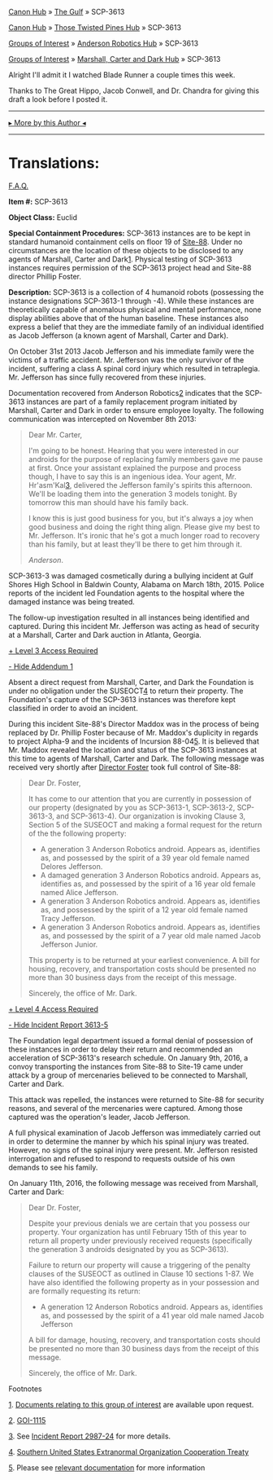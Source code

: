 [Canon Hub](/canon-hub) » [The Gulf](/the-gulf) » SCP-3613

[Canon Hub](/canon-hub) » [Those Twisted Pines Hub](/those-twisted-pines-hub) » SCP-3613

[Groups of Interest](/groups-of-interest) » [Anderson Robotics Hub](/anderson-robotics-hub) » SCP-3613

[Groups of Interest](/groups-of-interest) » [Marshall, Carter and Dark Hub](/marshall-carter-and-dark-hub) » SCP-3613

Alright I'll admit it I watched Blade Runner a couple times this week.

Thanks to The Great Hippo, Jacob Conwell, and Dr. Chandra for giving this draft a look before I posted it.

* * *

[▸ More by this Author ◂](http://www.scp-wiki.net/dr-cimmerian-s-personnel-file)

* * *

Translations:
=============

[F.A.Q.](http://www.scp-wiki.net/component:info-ayers)

**Item #:** SCP-3613

**Object Class:** Euclid

**Special Containment Procedures:** SCP-3613 instances are to be kept in standard humanoid containment cells on floor 19 of [Site-88](/secure-facility-dossier-site-88). Under no circumstances are the location of these objects to be disclosed to any agents of Marshall, Carter and Dark[1](javascript:;). Physical testing of SCP-3613 instances requires permission of the SCP-3613 project head and Site-88 director Phillip Foster.

**Description:** SCP-3613 is a collection of 4 humanoid robots (possessing the instance designations SCP-3613-1 through -4). While these instances are theoretically capable of anomalous physical and mental performance, none display abilities above that of the human baseline. These instances also express a belief that they are the immediate family of an individual identified as Jacob Jefferson (a known agent of Marshall, Carter and Dark).

On October 31st 2013 Jacob Jefferson and his immediate family were the victims of a traffic accident. Mr. Jefferson was the only survivor of the incident, suffering a class A spinal cord injury which resulted in tetraplegia. Mr. Jefferson has since fully recovered from these injuries.

Documentation recovered from Anderson Robotics[2](javascript:;) indicates that the SCP-3613 instances are part of a family replacement program initiated by Marshall, Carter and Dark in order to ensure employee loyalty. The following communication was intercepted on November 8th 2013:

> Dear Mr. Carter,
> 
> I'm going to be honest. Hearing that you were interested in our androids for the purpose of replacing family members gave me pause at first. Once your assistant explained the purpose and process though, I have to say this is an ingenious idea. Your agent, Mr. Hr'asm'Kal[3](javascript:;), delivered the Jefferson family's spirits this afternoon. We'll be loading them into the generation 3 models tonight. By tomorrow this man should have his family back.
> 
> I know this is just good business for you, but it's always a joy when good business and doing the right thing align. Please give my best to Mr. Jefferson. It's ironic that he's got a much longer road to recovery than his family, but at least they'll be there to get him through it.
> 
> _Anderson_.

SCP-3613-3 was damaged cosmetically during a bullying incident at Gulf Shores High School in Baldwin County, Alabama on March 18th, 2015. Police reports of the incident led Foundation agents to the hospital where the damaged instance was being treated.

The follow-up investigation resulted in all instances being identified and captured. During this incident Mr. Jefferson was acting as head of security at a Marshall, Carter and Dark auction in Atlanta, Georgia.

[+ Level 3 Access Required](javascript:;)

[\- Hide Addendum 1](javascript:;)

Absent a direct request from Marshall, Carter, and Dark the Foundation is under no obligation under the SUSEOCT[4](javascript:;) to return their property. The Foundation's capture of the SCP-3613 instances was therefore kept classified in order to avoid an incident.

During this incident Site-88's Director Maddox was in the process of being replaced by Dr. Phillip Foster because of Mr. Maddox's duplicity in regards to project Alpha-9 and the incidents of Incursion 88-04[5](javascript:;). It is believed that Mr. Maddox revealed the location and status of the SCP-3613 instances at this time to agents of Marshall, Carter and Dark. The following message was received very shortly after [Director Foster](/sex-success-and-targeted-advertising) took full control of Site-88:

> Dear Dr. Foster,
> 
> It has come to our attention that you are currently in possession of our property (designated by you as SCP-3613-1, SCP-3613-2, SCP-3613-3, and SCP-3613-4). Our organization is invoking Clause 3, Section 5 of the SUSEOCT and making a formal request for the return of the the following property:
> 
> *   A generation 3 Anderson Robotics android. Appears as, identifies as, and possessed by the spirit of a 39 year old female named Delores Jefferson.
> *   A damaged generation 3 Anderson Robotics android. Appears as, identifies as, and possessed by the spirit of a 16 year old female named Alice Jefferson.
> *   A generation 3 Anderson Robotics android. Appears as, identifies as, and possessed by the spirit of a 12 year old female named Tracy Jefferson.
> *   A generation 3 Anderson Robotics android. Appears as, identifies as, and possessed by the spirit of a 7 year old male named Jacob Jefferson Junior.
> 
> This property is to be returned at your earliest convenience. A bill for housing, recovery, and transportation costs should be presented no more than 30 business days from the receipt of this message.
> 
> Sincerely, the office of Mr. Dark.

[+ Level 4 Access Required](javascript:;)

[\- Hide Incident Report 3613-5](javascript:;)

The Foundation legal department issued a formal denial of possession of these instances in order to delay their return and recommended an acceleration of SCP-3613's research schedule. On January 9th, 2016, a convoy transporting the instances from Site-88 to Site-19 came under attack by a group of mercenaries believed to be connected to Marshall, Carter and Dark.

This attack was repelled, the instances were returned to Site-88 for security reasons, and several of the mercenaries were captured. Among those captured was the operation's leader, Jacob Jefferson.

A full physical examination of Jacob Jefferson was immediately carried out in order to determine the manner by which his spinal injury was treated. However, no signs of the spinal injury were present. Mr. Jefferson resisted interrogation and refused to respond to requests outside of his own demands to see his family.

On January 11th, 2016, the following message was received from Marshall, Carter and Dark:

> Dear Dr. Foster,
> 
> Despite your previous denials we are certain that you possess our property. Your organization has until February 15th of this year to return all property under previously received requests (specifically the generation 3 androids designated by you as SCP-3613).
> 
> Failure to return our property will cause a triggering of the penalty clauses of the SUSEOCT as outlined in Clause 10 sections 1-87. We have also identified the following property as in your possession and are formally requesting its return:
> 
> *   A generation 12 Anderson Robotics android. Appears as, identifies as, and possessed by the spirit of a 41 year old male named Jacob Jefferson
> 
> A bill for damage, housing, recovery, and transportation costs should be presented no more than 30 business days from the receipt of this message.
> 
> Sincerely, the office of Mr. Dark.

Footnotes

[1](javascript:;). [Documents relating to this group of interest](/marshall-carter-and-dark-hub) are available upon request.

[2](javascript:;). [GOI-1115](/anderson-robotics-hub)

[3](javascript:;). See [Incident Report 2987-24](/rogue-ai-nveo4-yvn3e-pn6ug) for more details.

[4](javascript:;). [Southern United States Extranormal Organization Cooperation Treaty](/operation-cannery-row-document-2013-451a3)

[5](javascript:;). Please see [relevant documentation](/lending-a-hand) for more information